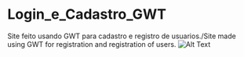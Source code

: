 # Login_e_Cadastro_GWT
Site feito usando GWT para cadastro e registro de usuarios./Site made using GWT for registration and registration of users.
![Alt Text](Login_Crud_GWT.gif)
